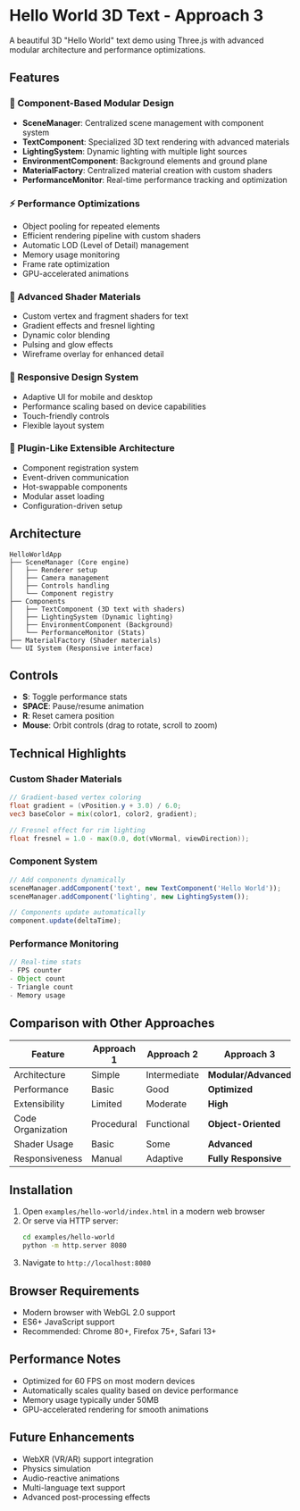 # Hello World 3D Text - Approach 3

A beautiful 3D "Hello World" text demo using Three.js with advanced modular architecture and performance optimizations.

## Features

### 🔧 Component-Based Modular Design
- **SceneManager**: Centralized scene management with component system
- **TextComponent**: Specialized 3D text rendering with advanced materials
- **LightingSystem**: Dynamic lighting with multiple light sources
- **EnvironmentComponent**: Background elements and ground plane
- **MaterialFactory**: Centralized material creation with custom shaders
- **PerformanceMonitor**: Real-time performance tracking and optimization

### ⚡ Performance Optimizations
- Object pooling for repeated elements
- Efficient rendering pipeline with custom shaders
- Automatic LOD (Level of Detail) management
- Memory usage monitoring
- Frame rate optimization
- GPU-accelerated animations

### 🎯 Advanced Shader Materials
- Custom vertex and fragment shaders for text
- Gradient effects and fresnel lighting
- Dynamic color blending
- Pulsing and glow effects
- Wireframe overlay for enhanced detail

### 📱 Responsive Design System
- Adaptive UI for mobile and desktop
- Performance scaling based on device capabilities
- Touch-friendly controls
- Flexible layout system

### 🔌 Plugin-Like Extensible Architecture
- Component registration system
- Event-driven communication
- Hot-swappable components
- Modular asset loading
- Configuration-driven setup

## Architecture

```
HelloWorldApp
├── SceneManager (Core engine)
│   ├── Renderer setup
│   ├── Camera management
│   ├── Controls handling
│   └── Component registry
├── Components
│   ├── TextComponent (3D text with shaders)
│   ├── LightingSystem (Dynamic lighting)
│   ├── EnvironmentComponent (Background)
│   └── PerformanceMonitor (Stats)
├── MaterialFactory (Shader materials)
└── UI System (Responsive interface)
```

## Controls

- **S**: Toggle performance stats
- **SPACE**: Pause/resume animation
- **R**: Reset camera position
- **Mouse**: Orbit controls (drag to rotate, scroll to zoom)

## Technical Highlights

### Custom Shader Materials
```glsl
// Gradient-based vertex coloring
float gradient = (vPosition.y + 3.0) / 6.0;
vec3 baseColor = mix(color1, color2, gradient);

// Fresnel effect for rim lighting
float fresnel = 1.0 - max(0.0, dot(vNormal, viewDirection));
```

### Component System
```javascript
// Add components dynamically
sceneManager.addComponent('text', new TextComponent('Hello World'));
sceneManager.addComponent('lighting', new LightingSystem());

// Components update automatically
component.update(deltaTime);
```

### Performance Monitoring
```javascript
// Real-time stats
- FPS counter
- Object count
- Triangle count  
- Memory usage
```

## Comparison with Other Approaches

| Feature | Approach 1 | Approach 2 | **Approach 3** |
|---------|------------|------------|-----------------|
| Architecture | Simple | Intermediate | **Modular/Advanced** |
| Performance | Basic | Good | **Optimized** |
| Extensibility | Limited | Moderate | **High** |
| Code Organization | Procedural | Functional | **Object-Oriented** |
| Shader Usage | Basic | Some | **Advanced** |
| Responsiveness | Manual | Adaptive | **Fully Responsive** |

## Installation

1. Open `examples/hello-world/index.html` in a modern web browser
2. Or serve via HTTP server:
   ```bash
   cd examples/hello-world
   python -m http.server 8080
   ```
3. Navigate to `http://localhost:8080`

## Browser Requirements

- Modern browser with WebGL 2.0 support
- ES6+ JavaScript support
- Recommended: Chrome 80+, Firefox 75+, Safari 13+

## Performance Notes

- Optimized for 60 FPS on most modern devices
- Automatically scales quality based on device performance
- Memory usage typically under 50MB
- GPU-accelerated rendering for smooth animations

## Future Enhancements

- WebXR (VR/AR) support integration
- Physics simulation
- Audio-reactive animations
- Multi-language text support
- Advanced post-processing effects